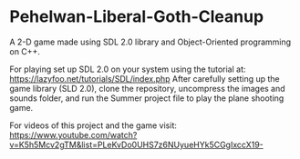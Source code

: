 # Pehelwan-Liberal-Goth-Cleanup
A 2-D game made using SDL 2.0 library and Object-Oriented programming on C++.

For playing set up SDL 2.0 on your system using the tutorial at: https://lazyfoo.net/tutorials/SDL/index.php
After carefully setting up the game library (SLD 2.0), clone the repository, uncompress the images and sounds folder, and run the Summer project file to play the plane shooting game.

For videos of this project and the game visit: https://www.youtube.com/watch?v=K5h5Mcv2gTM&list=PLeKvDo0UHS7z6NUyueHYk5CGgIxccX19-
